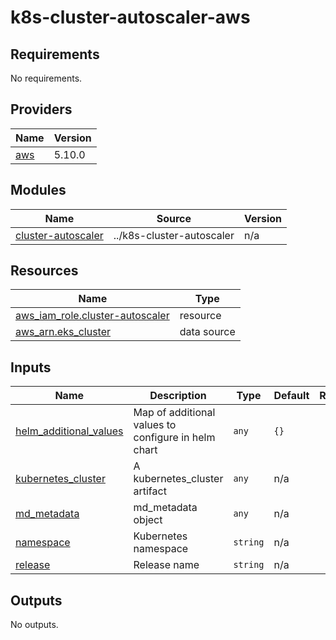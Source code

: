 # k8s-cluster-autoscaler-aws

<!-- BEGINNING OF PRE-COMMIT-TERRAFORM DOCS HOOK -->
## Requirements

No requirements.

## Providers

| Name | Version |
|------|---------|
| <a name="provider_aws"></a> [aws](#provider\_aws) | 5.10.0 |

## Modules

| Name | Source | Version |
|------|--------|---------|
| <a name="module_cluster-autoscaler"></a> [cluster-autoscaler](#module\_cluster-autoscaler) | ../k8s-cluster-autoscaler | n/a |

## Resources

| Name | Type |
|------|------|
| [aws_iam_role.cluster-autoscaler](https://registry.terraform.io/providers/hashicorp/aws/latest/docs/resources/iam_role) | resource |
| [aws_arn.eks_cluster](https://registry.terraform.io/providers/hashicorp/aws/latest/docs/data-sources/arn) | data source |

## Inputs

| Name | Description | Type | Default | Required |
|------|-------------|------|---------|:--------:|
| <a name="input_helm_additional_values"></a> [helm\_additional\_values](#input\_helm\_additional\_values) | Map of additional values to configure in helm chart | `any` | `{}` | no |
| <a name="input_kubernetes_cluster"></a> [kubernetes\_cluster](#input\_kubernetes\_cluster) | A kubernetes\_cluster artifact | `any` | n/a | yes |
| <a name="input_md_metadata"></a> [md\_metadata](#input\_md\_metadata) | md\_metadata object | `any` | n/a | yes |
| <a name="input_namespace"></a> [namespace](#input\_namespace) | Kubernetes namespace | `string` | n/a | yes |
| <a name="input_release"></a> [release](#input\_release) | Release name | `string` | n/a | yes |

## Outputs

No outputs.
<!-- END OF PRE-COMMIT-TERRAFORM DOCS HOOK -->

